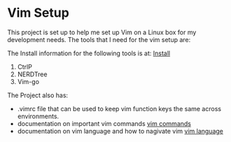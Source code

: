 # Vim Setup 

This project is set up to help me set up Vim on a Linux box for my development needs. The tools that I need for the vim setup are: 

The Install information for the following tools is at:  [Install](vim-setup.md) 
1. CtrlP 
2. NERDTree 
3. Vim-go 

The Project also has: 
* .vimrc file that can be used to keep vim function keys the same across environments. 
* documentation on important vim commands [vim commands](vim-commands.md) 
* documentation on vim language and how to nagivate vim [vim language](vim-language.md) 

